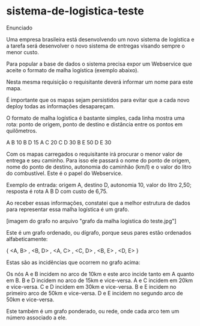 sistema-de-logistica-teste
=============================

Enunciado

Uma empresa brasileira está desenvolvendo um novo sistema de logística e a tarefa será desenvolver o novo sistema de entregas visando sempre o menor custo.

Para popular a base de dados o sistema precisa expor um Webservice que aceite o formato de malha logística (exemplo abaixo). 

Nesta mesma requisição o requisitante deverá informar um nome para este mapa. 

É importante que os mapas sejam persistidos para evitar que a cada novo deploy todas as informações desapareçam. 

O formato de malha logística é bastante simples, cada linha mostra uma rota: ponto de origem, ponto de destino e distância entre os pontos em quilômetros.

A B 10
B D 15
A C 20
C D 30
B E 50
D E 30

Com os mapas carregados o requisitante irá procurar o menor valor de entrega e seu caminho. 
Para isso ele passará o nome do ponto de origem, nome do ponto de destino, 
autonomia do caminhão (km/l) e o valor do litro do combustível. Este é o papel do Webservice.

Exemplo de entrada: origem A, destino D, autonomia 10, valor do litro 2,50; resposta é rota A B D com custo de 6,75.

Ao receber essas informações, constatei que a melhor estrutura de dados para representar essa malha logística é um grafo.

[imagem do grafo no arquivo "grafo da malha logistica do teste.jpg"]

Este é um grafo ordenado, ou dígrafo, porque seus pares estão ordenados alfabeticamente:

{ <A, B> , <B, D> , <A, C> , <C, D> , <B, E> , <D, E> }

Estas são as incidências que ocorrem no grafo acima:

Os nós A e B incidem no arco de 10km e este arco incide tanto em A quanto em B.
B e D incidem no arco de 15km e vice-versa.
A e C incidem em 20km e vice-versa.
C e D incidem em 30km e vice-versa.
B e E incidem no primeiro arco de 50km e vice-versa.
D e E incidem no segundo arco de 50km e vice-versa.

Este também é um grafo ponderado, ou rede, onde cada arco tem um número associado a ele.
